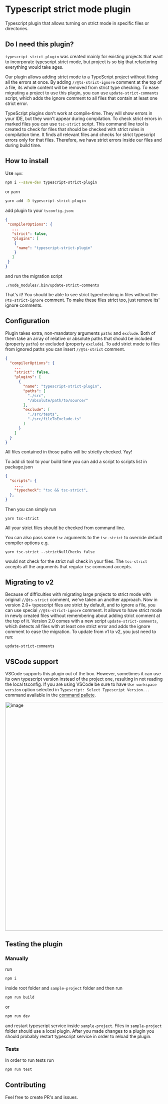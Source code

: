 # Typescript strict mode plugin

Typescript plugin that allows turning on strict mode in specific files or directories.

## Do I need this plugin?

`typescript-strict-plugin` was created mainly for existing projects that want to incorporate
typescript strict mode, but project is so big that refactoring everything would take ages.

Our plugin allows adding strict mode to a TypeScript project without fixing all the errors at once.
By adding `//@ts-strict-ignore` comment at the top of a file, its whole content will be removed from
strict type checking. To ease migrating a project to use this plugin, you can use
`update-strict-comments` script, which adds the ignore comment to all files that contain at least
one strict error.

TypeScript plugins don't work at compile-time. They will show errors in your IDE, but they won't
appear during compilation. To check strict errors in marked files you can use `tsc-strict` script.
This command line tool is created to check for files that should be checked with strict rules in
compilation time. It finds all relevant files and checks for strict typescript errors only for that
files. Therefore, we have strict errors inside our files and during build time.

## How to install

Use `npm`:

```bash
npm i --save-dev typescript-strict-plugin
```

or yarn

```bash
yarn add -D typescript-strict-plugin
```

add plugin to your `tsconfig.json`:

```json
{
 "compilerOptions": {
   ...
   "strict": false,
   "plugins": [
    {
     "name": "typescript-strict-plugin"
    }
   ]
 }
}
```

and run the migration script

```
./node_modules/.bin/update-strict-comments
```

That's it! You should be able to see strict typechecking in files without the `@ts-strict-ignore`
comment. To make these files strict too, just remove its' ignore comments.

## Configuration

Plugin takes extra, non-mandatory arguments `paths` and `exclude`. Both of them take an array of
relative or absolute paths that should be included (property `paths`) or excluded (property
`exclude`). To add strict mode to files from ignored paths you can insert `//@ts-strict` comment.

```json
{
  "compilerOptions": {
    ...
    "strict": false,
    "plugins": [
      {
        "name": "typescript-strict-plugin",
        "paths": [
          "./src",
          "/absolute/path/to/source/"
        ],
        "exclude": [
          "./src/tests",
          "./src/fileToExclude.ts"
        ]
      }
    ]
  }
}
```

All files contained in those paths will be strictly checked. Yay!

To add cli tool to your build time you can add a script to scripts list in package.json

```json
{
  "scripts": {
    ...,
    "typecheck": "tsc && tsc-strict",
  },
}
```

Then you can simply run

```shell
yarn tsc-strict
```

All your strict files should be checked from command line.

You can also pass some `tsc` arguments to the `tsc-strict` to override default compiler options e.g.

```shell
yarn tsc-strict --strictNullChecks false
```

would not check for the strict null check in your files. The `tsc-strict` accepts all the arguments
that regular `tsc` command accepts.

## Migrating to v2

Because of difficulties with migrating large projects to strict mode with original `//@ts-strict`
comment, we've taken an another approach. Now in version 2.0+ typescript files are strict by
default, and to ignore a file, you can use special `//@ts-strict-ignore` comment. It allows to have
strict mode in newly created files without remembering about adding strict comment at the top of it.
Version 2.0 comes with a new script `update-strict-comments`, which detects all files with at least
one strict error and adds the ignore comment to ease the migration. To update from v1 to v2, you
just need to run:

```
update-strict-comments
```

## VSCode support

VSCode supports this plugin out of the box. However, sometimes it can use its own typescript version
instead of the project one, resulting in not reading the local tsconfig. If you are using VSCode be
sure to have `Use workspace version` option selected in `Typescript: Select Typescript Version...`
command available in the
[command pallete](https://code.visualstudio.com/docs/getstarted/userinterface#_command-palette).

<img width="729" alt="image" src="https://user-images.githubusercontent.com/35625949/153884371-e0f488d4-05b8-4b88-93d2-1caa7e6081f7.png">

## Testing the plugin

### Manually

run

```bash
npm i
```

inside root folder and `sample-project` folder and then run

```bash
npm run build
```

or

```bash
npm run dev
```

and restart typescript service inside `sample-project`. Files in `sample-project` folder should use
a local plugin. After you made changes to a plugin you should probably restart typescript service in
order to reload the plugin.

### Tests

In order to run tests run

```bash
npm run test
```

## Contributing

Feel free to create PR's and issues.
